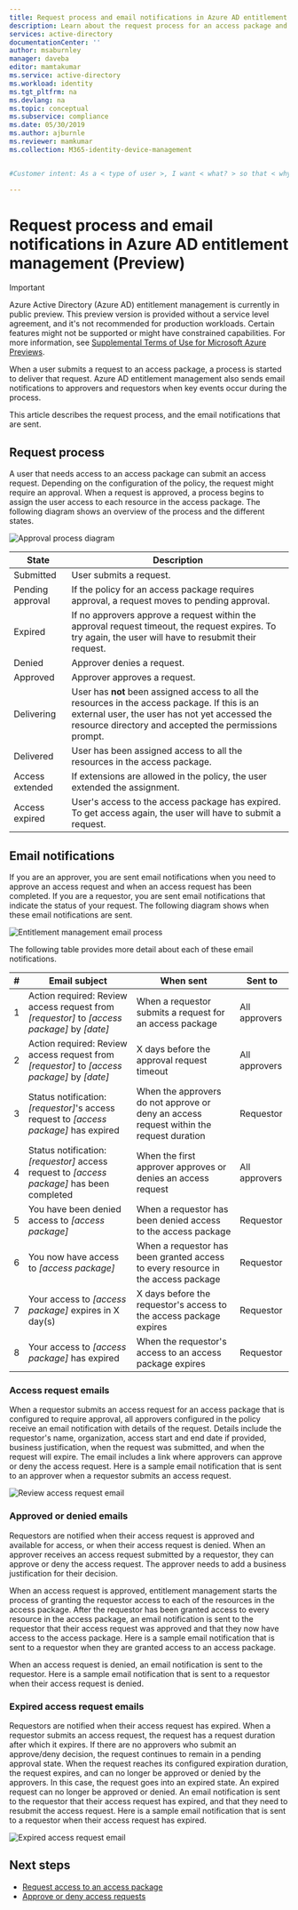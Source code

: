 ```yaml
---
title: Request process and email notifications in Azure AD entitlement management (Preview) - Azure Active Directory
description: Learn about the request process for an access package and when email notifications are sent in Azure Active Directory entitlement management (Preview).
services: active-directory
documentationCenter: ''
author: msaburnley
manager: daveba
editor: mamtakumar
ms.service: active-directory
ms.workload: identity
ms.tgt_pltfrm: na
ms.devlang: na
ms.topic: conceptual
ms.subservice: compliance
ms.date: 05/30/2019
ms.author: ajburnle
ms.reviewer: mamkumar
ms.collection: M365-identity-device-management


#Customer intent: As a < type of user >, I want < what? > so that < why? >.

---
```

# Request process and email notifications in Azure AD entitlement management (Preview)

> [!IMPORTANT]
> Azure Active Directory (Azure AD) entitlement management is currently in public preview.
> This preview version is provided without a service level agreement, and it's not recommended for production workloads. Certain features might not be supported or might have constrained capabilities.
> For more information, see [Supplemental Terms of Use for Microsoft Azure Previews](https://azure.microsoft.com/support/legal/preview-supplemental-terms/).

When a user submits a request to an access package, a process is started to deliver that request. Azure AD entitlement management also sends email notifications to approvers and requestors when key events occur during the process.

This article describes the request process, and the email notifications that are sent.

## Request process

A user that needs access to an access package can submit an access request. Depending on the configuration of the policy, the request might require an approval. When a request is approved, a process begins to assign the user access to each resource in the access package. The following diagram shows an overview of the process and the different states.

![Approval process diagram](./media/entitlement-management-process/request-process.png)

| State | Description |
| --- | --- |
| Submitted | User submits a request. |
| Pending approval | If the policy for an access package requires approval, a request moves to pending approval. |
| Expired | If no approvers approve a request within the approval request timeout, the request expires. To try again, the user will have to resubmit their request. |
| Denied | Approver denies a request. |
| Approved | Approver approves a request. |
| Delivering | User has **not** been assigned access to all the resources in the access package. If this is an external user, the user has not yet accessed the resource directory and accepted the permissions prompt. |
| Delivered | User has been assigned access to all the resources in the access package. |
| Access extended | If extensions are allowed in the policy, the user extended the assignment. |
| Access expired | User's access to the access package has expired. To get access again, the user will have to submit a request. |

## Email notifications

If you are an approver, you are sent email notifications when you need to approve an access request and when an access request has been completed. If you are a requestor, you are sent email notifications that indicate the status of your request. The following diagram shows when these email notifications are sent.

![Entitlement management email process](./media/entitlement-management-process/email-notifications.png)

The following table provides more detail about each of these email notifications.

| # | Email subject | When sent | Sent to |
| --- | --- | --- | --- |
| 1 | Action required: Review access request from *[requestor]* to *[access package]* by *[date]* | When a requestor submits a request for an access package | All approvers |
| 2 | Action required: Review access request from *[requestor]* to *[access package]* by *[date]* | X days before the approval request timeout | All approvers |
| 3 | Status notification: *[requestor]*'s access request to *[access package]* has expired | When the approvers do not approve or deny an access request within the request duration | Requestor |
| 4 | Status notification: *[requestor]* access request to *[access package]* has been completed | When the first approver approves or denies an access request | All approvers |
| 5 | You have been denied access to *[access package]* | When a requestor has been denied access to the access package | Requestor |
| 6 | You now have access to *[access package]*  | When a requestor has been granted access to every resource in the access package | Requestor |
| 7 | Your access to *[access package]* expires in X day(s) | X days before the requestor's access to the access package expires | Requestor |
| 8 | Your access to *[access package]* has expired | When the requestor's access to an access package expires | Requestor |

### Access request emails

When a requestor submits an access request for an access package that is configured to require approval, all approvers configured in the policy receive an email notification with details of the request. Details include the requestor's name, organization, access start and end date if provided, business justification, when the request was submitted, and when the request will expire. The email includes a link where approvers can approve or deny the access request. Here is a sample email notification that is sent to an approver when a requestor submits an access request.

![Review access request email](./media/entitlement-management-shared/email-approve-request.png)

### Approved or denied emails

Requestors are notified when their access request is approved and available for access, or when their access request is denied. When an approver receives an access request submitted by a requestor, they can approve or deny the access request. The approver needs to add a business justification for their decision.

When an access request is approved, entitlement management starts the process of granting the requestor access to each of the resources in the access package. After the requestor has been granted access to every resource in the access package, an email notification is sent to the requestor that their access request was approved and that they now have access to the access package. Here is a sample email notification that is sent to a requestor when they are granted access to an access package.

When an access request is denied, an email notification is sent to the requestor. Here is a sample email notification that is sent to a requestor when their access request is denied.

### Expired access request emails

Requestors are notified when their access request has expired. When a requestor submits an access request, the request has a request duration after which it expires. If there are no approvers who submit an approve/deny decision, the request continues to remain in a pending approval state. When the request reaches its configured expiration duration, the request expires, and can no longer be approved or denied by the approvers. In this case, the request goes into an expired state. An expired request can no longer be approved or denied. An email notification is sent to the requestor that their access request has expired, and that they need to resubmit the access request. Here is a sample email notification that is sent to a requestor when their access request has expired.

![Expired access request email](./media/entitlement-management-process/email-expired-access-request.png)

## Next steps

- [Request access to an access package](entitlement-management-request-access.md)
- [Approve or deny access requests](entitlement-management-request-approve.md)
